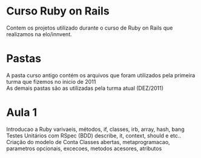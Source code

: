 Curso Ruby on Rails
====================
  Contem os projetos utilizado durante o curso de Ruby on Rails que realizamos na elo/innvent.  
  

Pastas
========
  A pasta curso antigo contém os arquivos que foram utilizados pela primeira turma que fizemos no inicio de 2011  
  As demais pastas são as utilizadas pela turma atual (DEZ/2011)  
  
  
Aula 1
========
  Introducao a Ruby
    varivaeis, métodos, if, classes, irb, array, hash, bang
  Testes Unitários com RSpec (BDD)
    describe, it, context, should e etc..
  Criação do modelo de Conta
    Classes abertas, metaprogramacao, parametros opcionais, excecoes, metodos acesores, atributos